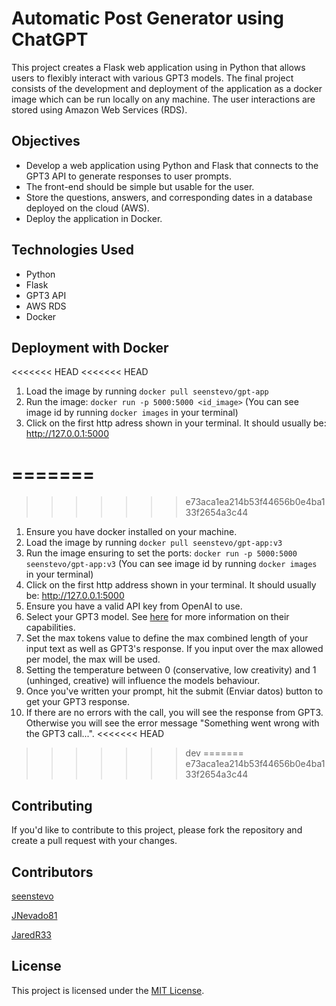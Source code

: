# Automatic Post Generator using ChatGPT

This project creates a Flask web application using in Python that allows users to flexibly interact with various GPT3 models. The final project consists of the development and deployment of the application as a docker image which can be run locally on any machine. The user interactions are stored using Amazon Web Services (RDS).

## Objectives
* Develop a web application using Python and Flask that connects to the GPT3 API to generate responses to user prompts. 
* The front-end should be simple but usable for the user.
* Store the questions, answers, and corresponding dates in a database deployed on the cloud (AWS).
* Deploy the application in Docker.

## Technologies Used
* Python
* Flask
* GPT3 API
* AWS RDS
* Docker

## Deployment with Docker
<<<<<<< HEAD
<<<<<<< HEAD

1. Load the image by running `docker pull seenstevo/gpt-app`
2. Run the image: `docker run -p 5000:5000 <id_image>`
  (You can see image id by running `docker images` in your terminal)
3. Click on the first http adress shown in your terminal. It should usually be: http://127.0.0.1:5000
     
=======
=======
>>>>>>> e73aca1ea214b53f44656b0e4ba133f2654a3c44
1. Ensure you have docker installed on your machine.
2. Load the image by running `docker pull seenstevo/gpt-app:v3`
3. Run the image ensuring to set the ports: `docker run -p 5000:5000 seenstevo/gpt-app:v3`
  (You can see image id by running `docker images` in your terminal)
4. Click on the first http address shown in your terminal. It should usually be: http://127.0.0.1:5000
5. Ensure you have a valid API key from OpenAI to use.
6. Select your GPT3 model. See [here](https://platform.openai.com/docs/models/gpt-3-5) for more information on their capabilities.
7. Set the max tokens value to define the max combined length of your input text as well as GPT3's response. If you input over the max allowed per model, the max will be used.
8. Setting the temperature between 0 (conservative, low creativity) and 1 (unhinged, creative) will influence the models behaviour.
9. Once you've written your prompt, hit the submit (Enviar datos) button to get your GPT3 response.
10. If there are no errors with the call, you will see the response from GPT3. Otherwise you will see the error message "Something went wrong with the GPT3 call...".
<<<<<<< HEAD
>>>>>>> dev
=======
>>>>>>> e73aca1ea214b53f44656b0e4ba133f2654a3c44

## Contributing
If you'd like to contribute to this project, please fork the repository and create a pull request with your changes.

## Contributors
[seenstevo](https://github.com/seenstevo)

[JNevado81](https://github.com/JNevado81)

[JaredR33](https://github.com/JaredR33)

## License
This project is licensed under the [MIT License](https://opensource.org/licenses/MIT).
